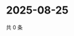 # 2025-08-25

共 0 条

<!-- BEGIN ZHIHUVIDEO -->
<!-- 最后更新时间 Mon Aug 25 2025 12:18:44 GMT+0800 (China Standard Time) -->

<!-- END ZHIHUVIDEO -->
